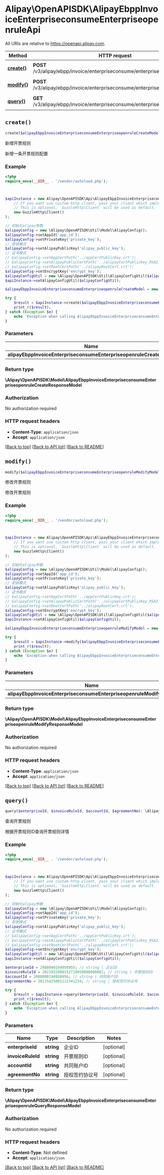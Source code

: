 # Alipay\OpenAPISDK\AlipayEbppInvoiceEnterpriseconsumeEnterpriseopenruleApi

All URIs are relative to https://openapi.alipay.com.

Method | HTTP request | Description
------------- | ------------- | -------------
[**create()**](AlipayEbppInvoiceEnterpriseconsumeEnterpriseopenruleApi.md#create) | **POST** /v3/alipay/ebpp/invoice/enterpriseconsume/enterpriseopenrule/create | 新增开票规则
[**modify()**](AlipayEbppInvoiceEnterpriseconsumeEnterpriseopenruleApi.md#modify) | **POST** /v3/alipay/ebpp/invoice/enterpriseconsume/enterpriseopenrule/modify | 修改开票规则
[**query()**](AlipayEbppInvoiceEnterpriseconsumeEnterpriseopenruleApi.md#query) | **GET** /v3/alipay/ebpp/invoice/enterpriseconsume/enterpriseopenrule/query | 查询开票规则


## `create()`

```php
create($alipayEbppInvoiceEnterpriseconsumeEnterpriseopenruleCreateModel): \Alipay\OpenAPISDK\Model\AlipayEbppInvoiceEnterpriseconsumeEnterpriseopenruleCreateResponseModel
```

新增开票规则

新增一条开票规则配置

### Example

```php
<?php
require_once(__DIR__ . '/vendor/autoload.php');



$apiInstance = new Alipay\OpenAPISDK\Api\AlipayEbppInvoiceEnterpriseconsumeEnterpriseopenruleApi(
    // If you want use custom http client, pass your client which implements `GuzzleHttp\ClientInterface`.
    // This is optional, `GuzzleHttp\Client` will be used as default.
    new GuzzleHttp\Client()
);

// 初始化alipay参数
$alipayConfig = new \Alipay\OpenAPISDK\Util\Model\AlipayConfig();
$alipayConfig->setAppId('app_id');
$alipayConfig->setPrivateKey('private_key');
// 密钥模式
$alipayConfig->setAlipayPublicKey('alipay_public_key');
// 证书模式
// $alipayConfig->setAppCertPath('../appCertPublicKey.crt');
// $alipayConfig->setAlipayPublicCertPath('../alipayCertPublicKey_RSA2.crt');
// $alipayConfig->setRootCertPath('../alipayRootCert.crt');
$alipayConfig->setEncryptKey('encrypt_key');
$alipayConfigUtil = new \Alipay\OpenAPISDK\Util\AlipayConfigUtil($alipayConfig);
$apiInstance->setAlipayConfigUtil($alipayConfigUtil);

$alipayEbppInvoiceEnterpriseconsumeEnterpriseopenruleCreateModel = new \Alipay\OpenAPISDK\Model\AlipayEbppInvoiceEnterpriseconsumeEnterpriseopenruleCreateModel(); // \Alipay\OpenAPISDK\Model\AlipayEbppInvoiceEnterpriseconsumeEnterpriseopenruleCreateModel

try {
    $result = $apiInstance->create($alipayEbppInvoiceEnterpriseconsumeEnterpriseopenruleCreateModel);
    print_r($result);
} catch (Exception $e) {
    echo 'Exception when calling AlipayEbppInvoiceEnterpriseconsumeEnterpriseopenruleApi->create: ', $e->getMessage(), PHP_EOL;
}
```

### Parameters

Name | Type | Description  | Notes
------------- | ------------- | ------------- | -------------
 **alipayEbppInvoiceEnterpriseconsumeEnterpriseopenruleCreateModel** | **\Alipay\OpenAPISDK\Model\AlipayEbppInvoiceEnterpriseconsumeEnterpriseopenruleCreateModel**|  | [optional]

### Return type

**\Alipay\OpenAPISDK\Model\AlipayEbppInvoiceEnterpriseconsumeEnterpriseopenruleCreateResponseModel**

### Authorization

No authorization required

### HTTP request headers

- **Content-Type**: `application/json`
- **Accept**: `application/json`

[[Back to top]](#) [[Back to API list]](../../README.md#api-endpoints)
[[Back to README]](../../README.md)

## `modify()`

```php
modify($alipayEbppInvoiceEnterpriseconsumeEnterpriseopenruleModifyModel): \Alipay\OpenAPISDK\Model\AlipayEbppInvoiceEnterpriseconsumeEnterpriseopenruleModifyResponseModel
```

修改开票规则

修改开票规则

### Example

```php
<?php
require_once(__DIR__ . '/vendor/autoload.php');



$apiInstance = new Alipay\OpenAPISDK\Api\AlipayEbppInvoiceEnterpriseconsumeEnterpriseopenruleApi(
    // If you want use custom http client, pass your client which implements `GuzzleHttp\ClientInterface`.
    // This is optional, `GuzzleHttp\Client` will be used as default.
    new GuzzleHttp\Client()
);

// 初始化alipay参数
$alipayConfig = new \Alipay\OpenAPISDK\Util\Model\AlipayConfig();
$alipayConfig->setAppId('app_id');
$alipayConfig->setPrivateKey('private_key');
// 密钥模式
$alipayConfig->setAlipayPublicKey('alipay_public_key');
// 证书模式
// $alipayConfig->setAppCertPath('../appCertPublicKey.crt');
// $alipayConfig->setAlipayPublicCertPath('../alipayCertPublicKey_RSA2.crt');
// $alipayConfig->setRootCertPath('../alipayRootCert.crt');
$alipayConfig->setEncryptKey('encrypt_key');
$alipayConfigUtil = new \Alipay\OpenAPISDK\Util\AlipayConfigUtil($alipayConfig);
$apiInstance->setAlipayConfigUtil($alipayConfigUtil);

$alipayEbppInvoiceEnterpriseconsumeEnterpriseopenruleModifyModel = new \Alipay\OpenAPISDK\Model\AlipayEbppInvoiceEnterpriseconsumeEnterpriseopenruleModifyModel(); // \Alipay\OpenAPISDK\Model\AlipayEbppInvoiceEnterpriseconsumeEnterpriseopenruleModifyModel

try {
    $result = $apiInstance->modify($alipayEbppInvoiceEnterpriseconsumeEnterpriseopenruleModifyModel);
    print_r($result);
} catch (Exception $e) {
    echo 'Exception when calling AlipayEbppInvoiceEnterpriseconsumeEnterpriseopenruleApi->modify: ', $e->getMessage(), PHP_EOL;
}
```

### Parameters

Name | Type | Description  | Notes
------------- | ------------- | ------------- | -------------
 **alipayEbppInvoiceEnterpriseconsumeEnterpriseopenruleModifyModel** | **\Alipay\OpenAPISDK\Model\AlipayEbppInvoiceEnterpriseconsumeEnterpriseopenruleModifyModel**|  | [optional]

### Return type

**\Alipay\OpenAPISDK\Model\AlipayEbppInvoiceEnterpriseconsumeEnterpriseopenruleModifyResponseModel**

### Authorization

No authorization required

### HTTP request headers

- **Content-Type**: `application/json`
- **Accept**: `application/json`

[[Back to top]](#) [[Back to API list]](../../README.md#api-endpoints)
[[Back to README]](../../README.md)

## `query()`

```php
query($enterpriseId, $invoiceRuleId, $accountId, $agreementNo): \Alipay\OpenAPISDK\Model\AlipayEbppInvoiceEnterpriseconsumeEnterpriseopenruleQueryResponseModel
```

查询开票规则

根据开票规则ID查询开票规则详情

### Example

```php
<?php
require_once(__DIR__ . '/vendor/autoload.php');



$apiInstance = new Alipay\OpenAPISDK\Api\AlipayEbppInvoiceEnterpriseconsumeEnterpriseopenruleApi(
    // If you want use custom http client, pass your client which implements `GuzzleHttp\ClientInterface`.
    // This is optional, `GuzzleHttp\Client` will be used as default.
    new GuzzleHttp\Client()
);

// 初始化alipay参数
$alipayConfig = new \Alipay\OpenAPISDK\Util\Model\AlipayConfig();
$alipayConfig->setAppId('app_id');
$alipayConfig->setPrivateKey('private_key');
// 密钥模式
$alipayConfig->setAlipayPublicKey('alipay_public_key');
// 证书模式
// $alipayConfig->setAppCertPath('../appCertPublicKey.crt');
// $alipayConfig->setAlipayPublicCertPath('../alipayCertPublicKey_RSA2.crt');
// $alipayConfig->setRootCertPath('../alipayRootCert.crt');
$alipayConfig->setEncryptKey('encrypt_key');
$alipayConfigUtil = new \Alipay\OpenAPISDK\Util\AlipayConfigUtil($alipayConfig);
$apiInstance->setAlipayConfigUtil($alipayConfigUtil);

$enterpriseId = 2088000194958955; // string | 企业ID
$invoiceRuleId = 2021032900152710950000000001; // string | 开票规则ID
$accountId = 2088000194958956; // string | 共同账户ID
$agreementNo = 20215425001112341234; // string | 授权签约协议号

try {
    $result = $apiInstance->query($enterpriseId, $invoiceRuleId, $accountId, $agreementNo);
    print_r($result);
} catch (Exception $e) {
    echo 'Exception when calling AlipayEbppInvoiceEnterpriseconsumeEnterpriseopenruleApi->query: ', $e->getMessage(), PHP_EOL;
}
```

### Parameters

Name | Type | Description  | Notes
------------- | ------------- | ------------- | -------------
 **enterpriseId** | **string**| 企业ID | [optional]
 **invoiceRuleId** | **string**| 开票规则ID | [optional]
 **accountId** | **string**| 共同账户ID | [optional]
 **agreementNo** | **string**| 授权签约协议号 | [optional]

### Return type

**\Alipay\OpenAPISDK\Model\AlipayEbppInvoiceEnterpriseconsumeEnterpriseopenruleQueryResponseModel**

### Authorization

No authorization required

### HTTP request headers

- **Content-Type**: Not defined
- **Accept**: `application/json`

[[Back to top]](#) [[Back to API list]](../../README.md#api-endpoints)
[[Back to README]](../../README.md)
